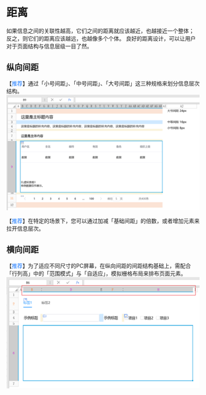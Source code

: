 # 距离

如果信息之间的关联性越高，它们之间的距离就应该越近，也越接近一个整体； 反之，则它们的距离应该越远，也越像多个个体。
良好的距离设计，可以让用户对于页面结构与信息层级一目了然。

## 纵向间距

【<font color="#1677FF">推荐</font>】通过「小号间距」、「中号间距」、「大号间距」这三种规格来划分信息层次结构。
![纵向间距示例](../../images/design-model-distance-vertical.png "纵向间距示例")

【<font color="#1677FF">推荐</font>】在特定的场景下，您可以通过加减「基础间距」的倍数，或者增加元素来拉开信息层次。

## 横向间距

【<font color="#1677FF">推荐</font>】为了适应不同尺寸的PC屏幕，在纵向间距的间距结构基础上，需配合「行列高」中的「范围模式」与「自适应」，模拟栅格布局来排布页面元素。
![横向间距示例](../../images/design-model-distance-horizontal.png "横向间距示例")